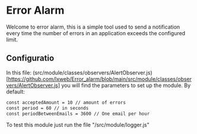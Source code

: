 # Error Alarm

Welcome to error alarm, this is a simple tool used to send a notification every time the number of errors in an application exceeds the configured limit.

## Configuratio

In this file: (src/module/classes/observers/AlertObserver.js)[https://github.com/lxweb/Error_alarm/blob/main/src/module/classes/observers/AlertObserver.js] you will find the parameters to set up the module.
By default:
```bash
const acceptedAmount = 10 // amount of errors
const period = 60 // in seconds
const periodBetweenEmails = 3600 // One email per hour
```

To test this module just run the file "/src/module/logger.js"
